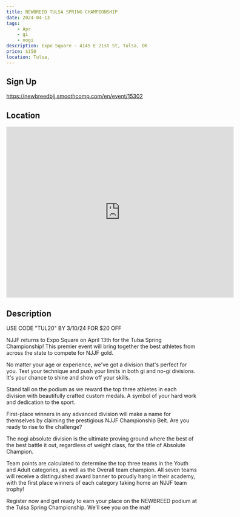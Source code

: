 ```yaml
---
title: NEWBREED TULSA SPRING CHAMPIONSHIP
date: 2024-04-13
tags:
    - Apr
    - gi 
    - nogi 
description: Expo Square - 4145 E 21st St, Tulsa, OK
price: $150
location: Tulsa,
---
```

## Sign Up
https://newbreedbjj.smoothcomp.com/en/event/15302

## Location
<iframe src="https://www.google.com/maps/embed?pb=!1m18!1m12!1m3!1d12345.6789!2d-95.9302389!3d36.1363686!2m3!1f0!2f0!3f0!3m2!1i1024!2i768!4f13.1!3m3!1m2!1s0x0%3A0x0!2z36.1363686!5e0!3m2!1sen!2sus!4v1234567890" width="600" height="450" style="border:0;" allowfullscreen="" loading="lazy"></iframe>

## Description
USE CODE "TUL20" BY 3/10/24 FOR $20 OFF


NJJF returns to Expo Square on April 13th for the Tulsa Spring Championship! This premier event will bring together the best athletes from across the state to compete for NJJF gold.


No matter your age or experience, we've got a division that's perfect for you. Test your technique and push your limits in both gi and no-gi divisions. It's your chance to shine and show off your skills.


Stand tall on the podium as we reward the top three athletes in each division with beautifully crafted custom medals. A symbol of your hard work and dedication to the sport.


First-place winners in any advanced division will make a name for themselves by claiming the prestigious NJJF Championship Belt. Are you ready to rise to the challenge?


The nogi absolute division is the ultimate proving ground where the best of the best battle it out, regardless of weight class, for the title of Absolute Champion.


Team points are calculated to determine the top three teams in the Youth and Adult categories, as well as the Overall team champion. All seven teams will receive a distinguished award banner to proudly hang in their academy, with the first place winners of each category taking home an NJJF team trophy!


Register now and get ready to earn your place on the NEWBREED podium at the Tulsa Spring Championship. We'll see you on the mat!